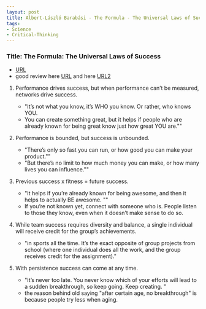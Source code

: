 ```yaml
---
layout: post
title: Albert-László Barabási - The Formula - The Universal Laws of Success 
tags:
- Science
- Critical-Thinking
---
```



###  Title: The Formula: The Universal Laws of Success
- [URL](https://www.amazon.com/Formula-Universal-Laws-Success/dp/0316505498)
- good review here [URL](https://www.leonardo.info/review/2019/03/review-of-the-formula-the-universal-laws-of-success) and here [URL2](https://medium.com/@appsbymarcie/book-review-the-formula-the-universal-laws-of-success-20f7e3574c31)

 
1. Performance drives success, but when performance can’t be measured, networks drive success. 
	- "It’s not what you know, it’s WHO you know. Or rather, who knows YOU. 
	- You can create something great, but it helps if people who are already known for being great know just how great YOU are.""

2. Performance is bounded, but success is unbounded. 
	- "There’s only so fast you can run, or how good you can make your product."" 
	- "But there’s no limit to how much money you can make, or how many lives you can influence.""

3. Previous success x fitness = future success. 
	- "It helps if you’re already known for being awesome, and then it helps to actually BE awesome. ""
	- If you’re not known yet, connect with someone who is. People listen to those they know, even when it doesn’t make sense to do so.

4. While team success requires diversity and balance, a single individual will receive credit for the group’s achievements. 
	- "in sports all the time. It’s the exact opposite of group projects from school (where one individual does all the work, and the group receives credit for the assignment)."

5. With persistence success can come at any time. 
	- "It’s never too late. You never know which of your efforts will lead to a sudden breakthrough, so keep going. Keep creating. "
	- the reason behind old saying "after certain age, no breakthrough" is because people try less when aging. 
